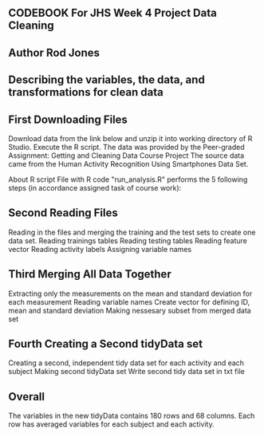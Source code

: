 ## CODEBOOK For JHS Week 4 Project Data Cleaning
## Author Rod Jones
## Describing the variables, the data, and transformations for clean data 

## First Downloading Files

Download data from the link below and unzip it into working directory of R Studio.
Execute the R script.
The data was provided by the Peer-graded Assignment: Getting and Cleaning Data Course Project
The source data came from the Human Activity Recognition Using Smartphones Data Set. 

About R script
File with R code "run_analysis.R" performs the 5 following steps (in accordance assigned task of course work):

## Second Reading Files

Reading in the files and merging the training and the test sets to create one data set.
Reading trainings tables
Reading testing tables
Reading feature vector
Reading activity labels
Assigning variable names

## Third Merging All Data Together

Extracting only the measurements on the mean and standard deviation for each measurement
Reading variable names
Create vector for defining ID, mean and standard deviation
Making nessesary subset from merged data set

## Fourth Creating a Second tidyData set

Creating a second, independent tidy data set for each activity and each subject
Making second tidyData set
Write second tidy data set in txt file

## Overall
The variables in the new tidyData contains 180 rows and 68 columns. 
Each row has averaged variables for each subject and each activity.                        
